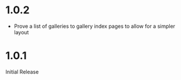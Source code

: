 # 1.0.2

- Prove a list of galleries to gallery index pages to allow for a simpler layout

# 1.0.1

Initial Release
